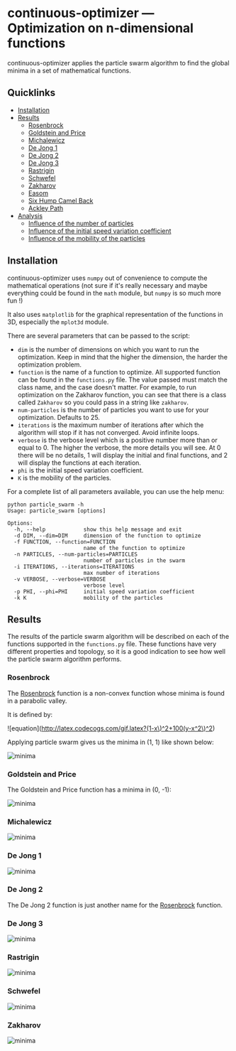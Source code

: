 # continuous-optimizer &mdash; Optimization on n-dimensional functions

continuous-optimizer applies the particle swarm algorithm to find the global minima in a set of mathematical functions.

## Quicklinks

  - [Installation](#installation)
  - [Results](#results)
    - [Rosenbrock](#rosenbrock)
    - [Goldstein and Price](#goldstein-and-price)
    - [Michalewicz](#michalewicz)
    - [De Jong 1](#de-jong-1)
    - [De Jong 2](#de-jong-2)
    - [De Jong 3](#de-jong-3)
    - [Rastrigin](#rastrigin)
    - [Schwefel](#schwefel)
    - [Zakharov](#zakharov)
    - [Easom](#easom)
    - [Six Hump Camel Back](#six-hump-camel-back)
    - [Ackley Path](#ackley-path)
  - [Analysis](#analysis)
    - [Influence of the number of particles](#influence-of-the-number-of-particles)
    - [Influence of the initial speed variation coefficient](#influence-of-the-initial-speed-variation-coefficient)
    - [Influence of the mobility of the particles](#influence-of-the-mobility-of-the-particles)

## Installation

continuous-optimizer uses `numpy` out of convenience to compute the mathematical operations (not sure if it's really necessary and maybe everything could be found in the `math` module, but `numpy` is so much more fun !)

It also uses `matplotlib` for the graphical representation of the functions in 3D, especially the `mplot3d` module.

There are several parameters that can be passed to the script:

  - `dim` is the number of dimensions on which you want to run the optimization. Keep in mind that the higher the dimension, the harder the optimization problem.
  - `function` is the name of a function to optimize. All supported function can be found in the `functions.py` file. The value passed must match the class name, and the case doesn't matter. For example, to run optimization on the Zakharov function, you can see that there is a class called `Zakharov` so you could pass in a string like `zakharov`.
  - `num-particles` is the number of particles you want to use for your optimization. Defaults to 25.
  - `iterations` is the maximum number of iterations after which the algorithm will stop if it has not converged. Avoid infinite loops.
  - `verbose` is the verbose level which is a positive number more than or equal to 0. The higher the verbose, the more details you will see. At 0 there will be no details, 1 will display the initial and final functions, and 2 will display the functions at each iteration.
  - `phi` is the initial speed variation coefficient.
  - `K` is the mobility of the particles.

For a complete list of all parameters available, you can use the help menu:

    python particle_swarm -h
    Usage: particle_swarm [options]

    Options:
      -h, --help            show this help message and exit
      -d DIM, --dim=DIM     dimension of the function to optimize
      -f FUNCTION, --function=FUNCTION
                            name of the function to optimize
      -n PARTICLES, --num-particles=PARTICLES
                            number of particles in the swarm
      -i ITERATIONS, --iterations=ITERATIONS
                            max number of iterations
      -v VERBOSE, --verbose=VERBOSE
                            verbose level
      -p PHI, --phi=PHI     initial speed variation coefficient
      -k K                  mobility of the particles

## Results

The results of the particle swarm algorithm will be described on each of the functions supported in the `functions.py` file. These functions have very different properties and topology, so it is a good indication to see how well the particle swarm algorithm performs.

### Rosenbrock

The [Rosenbrock](http://en.wikipedia.org/wiki/Rosenbrock_function) function is a non-convex function whose minima is found in a parabolic valley.

It is defined by:

![equation](http://latex.codecogs.com/gif.latex?(1-x\)^2+100(y-x^2\)^2)

Applying particle swarm gives us the minima in (1, 1) like shown below:

![minima](/data/rosenbrock.png)

### Goldstein and Price

The Goldstein and Price function has a minima in (0, -1):

![minima](/data/goldstein.png)

### Michalewicz

![minima](/data/michalewicz.png)

### De Jong 1

![minima](/data/dejong1.png)

### De Jong 2

The De Jong 2 function is just another name for the [Rosenbrock](#rosenbrock) function.

### De Jong 3

![minima](/data/dejong3.png)

### Rastrigin

![minima](/data/rastrigin.png)

### Schwefel

![minima](/data/schwefel.png)

### Zakharov

![minima](/data/zakharov.png)